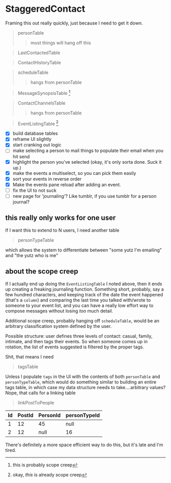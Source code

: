 # StaggeredContact

Framing this out really quickly, just because I need to get it down.

> personTable
>> most things will hang off this

> LastContactedTable

> ContactHistoryTable

> scheduleTable
>>hangs from personTable

> MessageSynopsisTable [^1]

> ContactChannelsTable
>>hangs from personTable

> EventListingTable [^2]

- [X] build database tables
- [X] reframe UI slightly
- [X] start cranking out logic
- [ ] make selecting a person to mail things to populate their email when you hit send
- [X] highlight the person you've selected (okay, it's only sorta done. Suck it up.)
- [X] make the events a multiselect, so you can pick them easily
- [X] sort your events in reverse order
- [X] Make the events pane reload after adding an event.
- [ ] fix the UI to not suck
- [ ] new page for 'journaling'? Like tumblr, if you use tumblr for a person journal? 

## this really only works for one user

If I want this to extend to N users, I need another table 

> personTypeTable

which allows the system to differentiate between "some yutz I'm emailing" and "the yutz who is me"

## about the scope creep

If I actually end up doing the `EventListingTable` I noted above, then it ends up creating a freaking journaling function. Something short, probably, say a few hundred characters, and keeping track of the date the event happened (that's a `column`) and comparing the last time you talked with/wrote to someone to your event list, and you can have a really low effort way to compose messages without losing *too* much detail. 

Additional scope creep, probably hanging off `scheduleTable`, would be an arbitrary classification system defined by the user. 

Possible structure: user defines three levels of contact: casual, family, intimate, and then tags their events. So when someone comes up in rotation, the list of events suggested is filtered by the proper tags. 

Shit, that means I need 

> tagsTable

Unless I populate `tags` in the UI with the contents of both `personTable` and `personTypeTable`, which would do something similar to building an entire tags table, in which case my data structure needs to take....arbitrary values? Nope, that calls for a linking table

> linkPostToPeople

| Id | PostId | PersonId | personTypeId |
| ----------- | ----------- | ----------- | ----------- |
| 1 | 12 | 45 | null |
| 2 | 12 | null | 16 |

There's definitely a more space efficient way to do this, but it's late and I'm tired.

[^1]: this is probably scope creep

[^2]: okay, *this* is already scope creep

